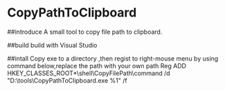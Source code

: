 # CopyPathToClipboard

##introduce
A small tool to copy file path to clipboard.

##build
build with Visual Studio

##intall
Copy exe to a directory ,then regist to right-mouse menu by using command below,replace the path with your own path 
Reg ADD HKEY_CLASSES_ROOT\*\shell\CopyFilePath\command /d  "D:\tools\CopyPathToClipboard.exe %1" /f